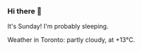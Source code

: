### Hi there :wave:

It's Sunday! I'm probably sleeping.

Weather in Toronto: partly cloudy, at +13°C.
